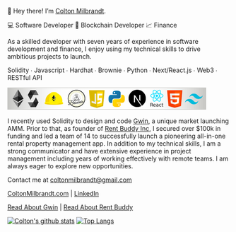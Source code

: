 👋  Hey there! I’m [Colton Milbrandt](https://coltonmilbrandt.com/).

💻 Software Developer 🔗 Blockchain Developer 📈 Finance

As a skilled developer with seven years of experience in software development and finance, I enjoy using my technical skills to drive ambitious projects to launch. 

Solidity ∙ Javascript ∙ Hardhat ∙ Brownie ∙ Python ∙ Next/React.js ∙ Web3 ∙ RESTful API

![programming logos](tech.png)

I recently used Solidity to design and code [Gwin](https://coltonmilbrandt.gitbook.io/gwin/), a unique market launching AMM. Prior to that, as founder of [Rent Buddy Inc](https://coltonmilbrandt.gitbook.io/rent-buddy/), I secured over $100k in funding and led a team of 14 to successfully launch a pioneering all-in-one rental property management app. In addition to my technical skills, I am a strong communicator and have extensive experience in project management including years of working effectively with remote teams. I am always eager to explore new opportunities.

Contact me at coltonmilbrandt@gmail.com

[ColtonMilbrandt.com](https://coltonmilbrandt.com/) | [LinkedIn](https://www.linkedin.com/in/colton-milbrandt-a6318493/)

[Read About Gwin](https://coltonmilbrandt.gitbook.io/gwin/) | [Read About Rent Buddy](https://coltonmilbrandt.gitbook.io/rent-buddy/)

[![Colton's github stats](https://github-readme-stats.vercel.app/api?username=coltonmilbrandt&hide=stars,contribs&theme=radical)](https://github.com/anuraghazra/github-readme-stats)
[![Top Langs](https://github-readme-stats.vercel.app/api/top-langs/?username=coltonmilbrandt&theme=radical)](https://github.com/anuraghazra/github-readme-stats)
